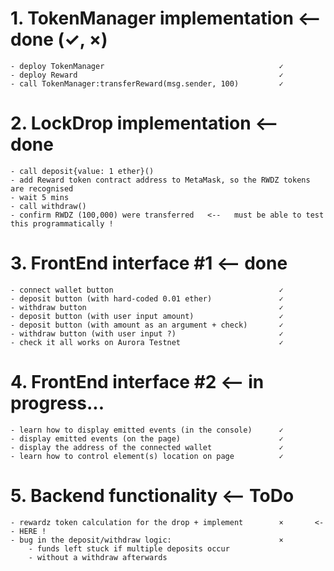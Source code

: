 # 1. TokenManager implementation        <-- done (✓, ×)
    - deploy TokenManager                                       ✓
    - deploy Reward                                             ✓
    - call TokenManager:transferReward(msg.sender, 100)         ✓ 

# 2. LockDrop implementation            <-- done 
    - call deposit{value: 1 ether}()
    - add Reward token contract address to MetaMask, so the RWDZ tokens are recognised
    - wait 5 mins
    - call withdraw()
    - confirm RWDZ (100,000) were transferred   <--   must be able to test this programmatically !
  
# 3. FrontEnd interface #1              <-- done
    - connect wallet button                                     ✓
    - deposit button (with hard-coded 0.01 ether)               ✓
    - withdraw button                                           ✓
    - deposit button (with user input amount)                   ✓   
    - deposit button (with amount as an argument + check)       ✓
    - withdraw button (with user input ?)                       ✓
    - check it all works on Aurora Testnet                      ✓

# 4. FrontEnd interface #2              <-- in progress...
    - learn how to display emitted events (in the console)      ✓       
    - display emitted events (on the page)                      ✓      
    - display the address of the connected wallet               ✓
    - learn how to control element(s) location on page          ✓
  
# 5. Backend functionality              <-- ToDo
    - rewardz token calculation for the drop + implement        ×       <-- HERE !
    - bug in the deposit/withdraw logic:                        ×
        - funds left stuck if multiple deposits occur
        - without a withdraw afterwards
    
